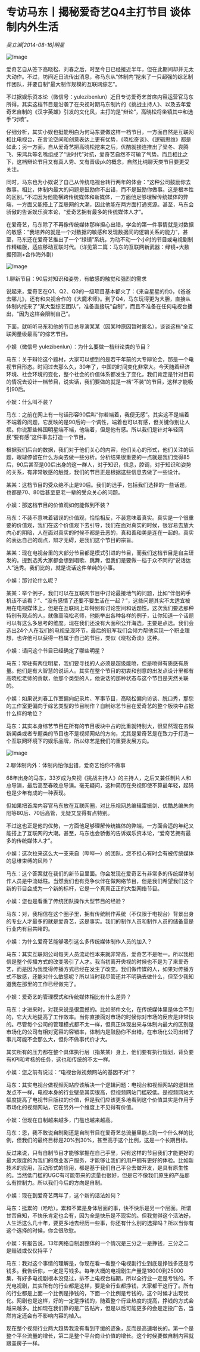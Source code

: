 # 专访马东丨揭秘爱奇艺Q4主打节目 谈体制内外生活

*吴立湘|2014-08-16|明星*

![Image](http://p3.pstatp.com/large/6c3b0000ce56361321fd)

爱奇艺自从签下高晓松、刘春之后，时至今日已经接近半年，但在此期间却并无太大动作。不过，坊间近日流传出消息，称马东从“体制内”挖来了一只超强的综艺制作团队，并要自制“最大制作规模的互联网综艺”。

不过据娱乐资本论（微信号：yulezibenlun）近日专访爱奇艺首席内容运营官马东所得，其实这档节目是沿袭了在央视时期马东制片的《挑战主持人》、以及去年爱奇艺自制的《汉字英雄》引发的文化风，主打的是“辩论”，高晓松将坐镇其中和选手“对喷”。

仔细分析，其实小娱也挺能明白为何马东要做这样一档节目，一方面自然是互联网相比电视台，在言论空间和创意表达上更有优势，《晓松奇谈》、《逻辑思维》都是如此；另一方面，自从爱奇艺把高晓松挖来之后，优酷就接连推出了梁冬、袁腾飞、宋鸿兵等名嘴组成了“说时代”对抗，爱奇艺自然不可输了气势。而且相比之下，这档辩论节目又有真人秀、又有晋级pk的概念，自然比纯聊天类节目要更受关注。

同时，马东也为小娱说了自己从传统电视台转行两年的体会：“这种公司鼓励你去做事。相比，体制内最大的问题是鼓励你不出错，而不是鼓励你做事。这是根本性的区别。”不过因为他能横跨传统媒体和新媒体，一方面他足够理解传统媒体的弊端，一方面又能搭上了互联网的大潮，因此他能在两方面打通资源。甚至，马东会骄傲的告诉娱乐资本论，“爱奇艺拥有最多的传统媒体人才”。

在爱奇艺，马东除了不再像传统媒体那样担心出错，学会的第一件事情就是对数据的敏感：“我培养的就是一个对数据的敏感和发现数据间的逻辑关系的能力”，甚至，马东还在爱奇艺推出了一个“绿镜”系统，为动不动一个小时的节目或电视剧制作精编版，适应移动互联时代。（详见第二篇：马东的互联网新武器：绿镜+大数据预测+合作海外剧）

![Image](http://p2.pstatp.com/large/6c3c0000a92ad84fa735)

1.聊新节目：90后对知识和姿势，有敏感的触觉和强烈的需求

说起来，爱奇艺在Q1、Q2、Q3的一级项目基本都火了：《来自星星的你》，《爸爸去哪儿》，还有和央视合作的《大魔术师》。到了Q4，马东玩得更为大胆，直接从体制内挖来了“某大型综艺团队”，准备直接玩“自制”，而且不准备在任何电视台播出，“因为这样会限制自己”。

下面，就听听马东和他的节目总导演某某（因某种原因暂时匿名），谈谈这档“全互联网量级最高”的综艺节目。

小娱（微信号 yulezibenlun）：为什么要做一档辩论类的节目？

马东：关于辩论这个题材，大家可以想到的是若干年前的大专辩论会，那是一个电视节目形态。时间过去那么久，30年了，中国的时间变化非常大。今天随着经济环境、社会环境的变化，整个社会的价值体系都发生了变化，我们肯定是针对目前的情况去设计一档节目，说实话，我们要做的就是一档“不装”的节目，这样才能吸引90后。

小娱：什么叫不装？

马东：之前在网上有一句话形容90后叫“你若端着，我便无感”。其实这不是端着不端着的问题，它反映的是90后的一个调性，端着也可以有感，但关键你别让人烦。你说那些韩国明星端不端，他端着，但是他有感。所以我们是针对年轻网民“要有感”这件事去打造一个节目。

根据我们后台的数据，我们对于他们关心的内容，他们关心的形式，他们关注的话题，眼球停留在什么方向去做一些分析。分析结果很重要的一点就是我们觉得85后，90后甚至是00后出身的这一群人，对于知识，信息，腔调，对于知识和姿势的关系，有非常敏感的触觉，我们的节目正是根据这些信息去做了一些设计。

某某：这档节目的受众绝不止是90后。我们的选手，包括我们选择的一些话题，也都是70、80后甚至更老一辈的受众关心的问题。

小娱：那这档节目的价值观如何能做到不装？

马东：不装不意味着错误的价值观，恰恰相反，不装意味着真实。真实是一个很重要的价值观，我们在这个价值观下去引导，我们在面对真实的时候，很容易去放大内心的阴暗，人在面对真实的时候不都是丑恶的，真和善和美是连在一起的。真实的表达自己的观点，辩才无碍，是我们这个节目的宗旨。

某某：现在电视台里的大部分节目都是模式引进的节目，而我们这档节目是自主研发的。提到选秀大家都会想到唱歌、跳舞，但我们是要做一档于众不同的“说话达人”选秀。我们比的，就是说话这件单纯的小事。

小娱：那讨论什么呢？

某某：举个例子，我们可以在互联网节目中讨论最接地气的问题，比如“伴侣的手机该不该看？”、“没有感情了还要不要生活在一起？”，这些问题其实不太适宜被用在电视媒体上，但是在互联网上却特别有讨论空间和话题性。这次我们要选那种特别有观点的人，就像高晓松老师，他能举出各种各样的例子，让你知道一个话题可以有这么多思考的维度。现在我们还没有大面积公开海选，主要是点选。我们会选出24个人在我们的电视呈现环节，最后的冠军我们会倾力帮他实现一个职业理想，也许他可以获得一档属于自己的节目，类似《晓松奇谈》这种。

小娱：请问这个节目已经确定了哪些明星？

马东：常驻有两位明星，我们要寻找的人必须是超级能喷，但是喷得有质感有质量。他们是有大智慧的说话人。其实在整个节目的初衷和创意的出发点设计里都有高晓松老师的贡献，他那个类型的人，他说话的那种状态与这个节目是天然关联的。

小娱：如果说刘春工作室偏向纪录片、军事节目，高晓松偏向访谈、脱口秀，那您的工作室更偏向于综艺类型的节目制作？自制综艺节目在爱奇艺的整个板块中占据什么样的地位？

马东：其实本身综艺节目在所有的节目板块中占的比重就特别大，很显然现在去做新闻类或者专题类的节目也不是视频网站的方向，尤其是爱奇艺是在致力于打造一个互联网环境下的娱乐品牌，所以综艺是我们的重要发展方向。

![Image](http://p2.pstatp.com/large/6c3d00009036f20bdeca)

2.聊体制内外：体制内怕你出错，爱奇艺怕你不做事

68年出身的马东，33岁成为央视《挑战主持人》的主持人，之后又兼任制片人和总导演，最后高至春晚总导演。毫无疑问，这种简历在央视即使不算最年轻，起码也是少年有成的一种表现。

但如果把首席内容官马东放在互联网圈，对比乐视网总编辑雷振剑、优酷总编朱向阳等80后、70后高管，无疑又显得有点特别。

不过这也正是他的优势，一方面他足够理解传统媒体的弊端，一方面合适的年纪又能搭上了互联网的大潮。甚至，马东也会骄傲的告诉娱乐资本论，“爱奇艺拥有最多的传统媒体人才”。

小娱：这次拉来这么大一支来自（哔哔—）的团队，您不担心有时会有被传统媒体的思维束缚的风险？

马东：这个答案就在我们的新节目里面。你会发现在爱奇艺有非常多的传统媒体制作人员是中流砥柱。当然我们也有竞争伙伴在做网络节目，但是我们希望我们这个新的节目会成为一个新的标杆，它是一个真真正正的大型网络节目。

小娱：您也是看重了传统团队操作大型节目的经验？

马东：对，我相信在这个圈子里，拥有传统制作系统（不仅限于电视台）背景出身的专业人才最多的就是爱奇艺，这是事实。我们的制作人员和制作人员的储备量是行业内有目共睹的。

小娱：为什么爱奇艺能够吸引这么多传统媒体制作人员的加入？

马东：其实互联网公司每天人员流动性本来就非常高，爱奇艺不是唯一。所以我相信是整个传播方式的改变吸引了人才。我当初离开央视的时候也不是为了来爱奇艺，而是因为我觉得传播方式已经在发生了改变。我们做传媒的人，如果对传播方式不敏感，还能对什么敏感呢？所以当时我尽管还并不明确去做什么，但至少我知道我在那里的工作已经做完了。

小娱：爱奇艺的管理模式和传统媒体相比有什么差异？

马东：才进来时，对我来说是很震撼的。比如邮件文化，在传统媒体里是体会不到的，它大大地提高了工作效率。当你直接面对市场的时候你对市场的反应是非常快的。尽管每个公司的管理模式都不太一样，但真正体现出来与体制内最大的区别是市场化的公司有相对宽容的容错率，体制内是鼓励你不出错，在市场化公司出错了事儿可能不会那么大，但你不做事代价才大。

其实所有的压力都在整个具体执行层（指某某）身上，他们要有执行规划，背负要有KPI和考核的任务，这也和传统的不太一样。

小娱：您之前有说过：“电视台做视频网站的基因不对”？

马东：其实电视台做视频网站应该解决一个逻辑问题：电视台和视频网站的逻辑出发点不一样，电视本身的行业壁垒其实很高，但视频网站门槛较低。是视频网站大幅度提高了电视节目版权的价值，但是我们应该更多地看到这个价值其实是作用于市场化的视频网站，它在另外一个维度上不见得有价值。

小娱：但现在自制越来越多，门槛也越来越高。

马东：恩，我不敢说自制剧还是自制节目在爱奇艺总流量里能占到一个什么样的比例，但我们的最终目标是20%到30%，甚至高于这个比例，这是一个长期目标。

反过来说，只有自制节目才能够掌握在自己手里，只有这样的节目我们才能更好的最大限度的为我们的商业客户服务，才能够让我们的用户拥有更好的体验。比如新技术的应用，互动形式的应用，都是基于我们自己平台去做开发，是具有原生性的。当然低门槛的UGC有可能带来的流量也很好，但是它不像我们原生的产品那么有控制力。所以我们今后的方向是自制。

小娱：现在到爱奇艺两年了，这个新的活法如何？

马东：挺累的（哈哈）。累和不累是身体层面的事，快不快乐是另一个层面。所谓甘苦自知，不快乐肯定也会有，因为全是快乐是不现实的。但我觉得这个活法好，人生活这么几十年，要更多地去经历一些事，你还有什么别的选择吗？所以当你有这个选择的时候，你会很欣慰。

小娱：有报告说，13年网络自制剧整体的一个情况是三分之一是挣钱，三分之二是赔钱或仅仅持平？

马东：我对这个事情的理解是，你现在看一看整个电视剧行业到底是挣钱多还是亏钱多。我告诉你，一定是亏钱多。每年大概的电视剧生产量是18000到25000集，有好多电视剧根本没见过，排不上电视台档期，所以全行业一定是亏钱的。不光电视剧，其实所有的行业都是这样，要是全行业都挣钱，大家都干这行了。所有的行业都是上面一个比例是挣钱的，下面一个比例是亏钱的，这个时候才出现优化。网剧也是这样，好的一定是挣钱的，随着整个行业热度的提高，挣钱的方式会越来越多。比如现在我们靠的是广告贴片，但是以后可能更多的会是定投广告，当然肯定还会有不影响内容的植入。

现在整个视频行业两大趋势我没有看到平缓的迹象，反而是高速增长的。第一个是整个平台流量的增长，第二是整个平台商业价值的增长。这个时候要做自制内容就跟盖房子一样。

